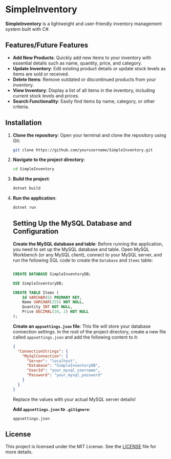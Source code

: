 # SimpleInventory

**SimpleInventory** is a lightweight and user-friendly inventory management system built with C#.

## Features/Future Features

- **Add New Products**: Quickly add new items to your inventory with essential details such as name, quantity, price, and category.
- **Update Inventory**: Edit existing product details or update stock levels as items are sold or received.
- **Delete Items**: Remove outdated or discontinued products from your inventory.
- **View Inventory**: Display a list of all items in the inventory, including current stock levels and prices.
- **Search Functionality**: Easily find items by name, category, or other criteria.

## Installation

1. **Clone the repository**: Open your terminal and clone the repository using Git:

    ```bash
    git clone https://github.com/yourusername/SimpleInventory.git
    ```

2. **Navigate to the project directory**:

    ```bash
    cd SimpleInventory
    ```

3. **Build the project**:

    ```bash
    dotnet build
    ```

4. **Run the application**:

    ```bash
    dotnet run
    ```

    ## Setting Up the MySQL Database and Configuration

    **Create the MySQL database and table**: Before running the application, you need to set up the MySQL database and table. Open MySQL Workbench (or any MySQL client), connect to your MySQL server, and run the following SQL code to create the `Database` and `Items` table:

    ```sql
    
    CREATE DATABASE SimpleInventoryDB;
    
    USE SimpleInventoryDB;
    
    CREATE TABLE Items (
        Id VARCHAR(6) PRIMARY KEY,
        Name VARCHAR(255) NOT NULL,
        Quantity INT NOT NULL,
        Price DECIMAL(10, 2) NOT NULL
    );
    ```

    **Create an `appsettings.json` file**: This file will store your database connection settings. In the root of the project directory, create a new file called `appsettings.json` and add the following content to it:

    ```json
    {
      "ConnectionStrings": {
        "MySqlConnection": {
          "Server": "localhost",
          "Database": "SimpleInventoryDB",
          "UserId": "your_mysql_username",
          "Password": "your_mysql_password"
        }
      }
    }
    ```
    Replace the values with your actual MySQL server details!
   
    **Add `appsettings.json` to `.gitignore`**:

    ```
    appsettings.json
    ```

    
## License

This project is licensed under the MIT License. See the [LICENSE](LICENSE.txt) file for more details.
